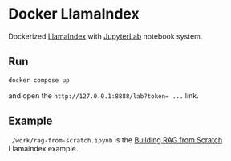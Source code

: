 # Docker LlamaIndex

Dockerized [LlamaIndex](https://www.llamaindex.ai/) with [JupyterLab](https://jupyter.org/) notebook system.

## Run

```sh
docker compose up
```
and open the `http://127.0.0.1:8888/lab?token= ...` link.

## Example

`./work/rag-from-scratch.ipynb` is the [Building RAG from Scratch](https://docs.llamaindex.ai/en/stable/examples/low_level/oss_ingestion_retrieval/) Llamaindex example.